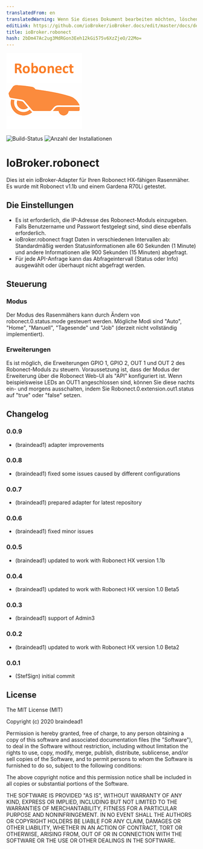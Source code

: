 ```yaml
---
translatedFrom: en
translatedWarning: Wenn Sie dieses Dokument bearbeiten möchten, löschen Sie bitte das Feld "translationsFrom". Andernfalls wird dieses Dokument automatisch erneut übersetzt
editLink: https://github.com/ioBroker/ioBroker.docs/edit/master/docs/de/adapterref/iobroker.robonect/README.md
title: ioBroker.robonect
hash: 2bDm47Ac2ug3MdRGon3Eeh12kGi575v6XzZjeO/22Mo=
---
```

![Logo](../../../en/adapterref/iobroker.robonect/admin/robonect.png)

![Build-Status](https://ci.appveyor.com/api/projects/status/yl79oamamifjvqrq?svg=true)
![Anzahl der Installationen](http://iobroker.live/badges/robonect-stable.svg)

# IoBroker.robonect
Dies ist ein ioBroker-Adapter für Ihren Robonect HX-fähigen Rasenmäher. Es wurde mit Robonect v1.1b und einem Gardena R70Li getestet.

## Die Einstellungen
* Es ist erforderlich, die IP-Adresse des Robonect-Moduls einzugeben. Falls Benutzername und Passwort festgelegt sind, sind diese ebenfalls erforderlich.
* ioBroker.robonect fragt Daten in verschiedenen Intervallen ab: Standardmäßig werden Statusinformationen alle 60 Sekunden (1 Minute) und andere Informationen alle 900 Sekunden (15 Minuten) abgefragt.
* Für jede API-Anfrage kann das Abfrageintervall (Status oder Info) ausgewählt oder überhaupt nicht abgefragt werden.

## Steuerung
### Modus
Der Modus des Rasenmähers kann durch Ändern von robonect.0.status.mode gesteuert werden. Mögliche Modi sind "Auto", "Home", "Manuell", "Tagesende" und "Job" (derzeit nicht vollständig implementiert).

### Erweiterungen
Es ist möglich, die Erweiterungen GPIO 1, GPIO 2, OUT 1 und OUT 2 des Robonect-Moduls zu steuern. Voraussetzung ist, dass der Modus der Erweiterung über die Robonect Web-UI als "API" konfiguriert ist. Wenn beispielsweise LEDs an OUT1 angeschlossen sind, können Sie diese nachts ein- und morgens ausschalten, indem Sie Robonect.0.extension.out1.status auf "true" oder "false" setzen.

## Changelog
### 0.0.9
* (braindead1) adapter improvements

### 0.0.8
* (braindead1) fixed some issues caused by different configurations

### 0.0.7
* (braindead1) prepared adapter for latest repository

### 0.0.6
* (braindead1) fixed minor issues

### 0.0.5
* (braindead1) updated to work with Robonect HX version 1.1b

### 0.0.4
* (braindead1) updated to work with Robonect HX version 1.0 Beta5

### 0.0.3
* (braindead1) support of Admin3

### 0.0.2
* (braindead1) updated to work with Robonect HX version 1.0 Beta2

### 0.0.1
* (StefSign) initial commit

## License
The MIT License (MIT)

Copyright (c) 2020 braindead1

Permission is hereby granted, free of charge, to any person obtaining a copy
of this software and associated documentation files (the "Software"), to deal
in the Software without restriction, including without limitation the rights
to use, copy, modify, merge, publish, distribute, sublicense, and/or sell
copies of the Software, and to permit persons to whom the Software is
furnished to do so, subject to the following conditions:

The above copyright notice and this permission notice shall be included in
all copies or substantial portions of the Software.

THE SOFTWARE IS PROVIDED "AS IS", WITHOUT WARRANTY OF ANY KIND, EXPRESS OR
IMPLIED, INCLUDING BUT NOT LIMITED TO THE WARRANTIES OF MERCHANTABILITY,
FITNESS FOR A PARTICULAR PURPOSE AND NONINFRINGEMENT. IN NO EVENT SHALL THE
AUTHORS OR COPYRIGHT HOLDERS BE LIABLE FOR ANY CLAIM, DAMAGES OR OTHER
LIABILITY, WHETHER IN AN ACTION OF CONTRACT, TORT OR OTHERWISE, ARISING FROM,
OUT OF OR IN CONNECTION WITH THE SOFTWARE OR THE USE OR OTHER DEALINGS IN
THE SOFTWARE.